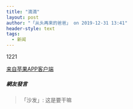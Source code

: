 ```yaml
---
title: "滴滴"
layout: post
author: "「从头再来的爸爸」 on 2019-12-31 13:41"
header-style: text
tags:
  - 新闻
---
```


 1221
 <div class="mag_viewthread">
 <a class="mag_text" target="_blank" href="http://assapp.flw.com.ph/">来自苹果APP客户端</a>
 <span id="magapp_qrcode_11008500" onmouseover="showMenu({'showid':this.id, 'menuid':'magapp_qrcode_download','fade':1, 'pos':'34'})" class="mag_qrcode"></span>
</div>

##### 網友發言 
> 「沙发」:
>  这是要干嘛


